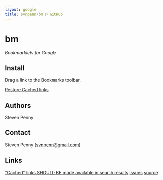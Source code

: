 ```yaml
---
layout: google
title: svnpenn/bm @ GitHub
---
```


<!--Greasemonkey-->

# bm
*Bookmarklets for Google*

## Install
Drag a link to the Bookmarks toolbar.

[Restore Cached links][r]

## Authors
Steven Penny

## Contact
Steven Penny (svnpenn@gmail.com)

## Links
["Cached" links SHOULD BE made available in search results][c]
[issues](http://github.com/svnpenn/bm/issues)
[source](http://github.com/svnpenn/bm)  

[c]:http://groups.google.com/a/googleproductforums.com/d/topic/websearch/FmWQDU_StH8
[r]:javascript:(function(){document.body.appendChild(document.createElement('script')).src='http://svnpenn.github.com/bm/google.user.js'})()